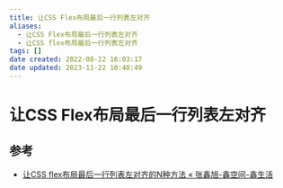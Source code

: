 ```yaml
---
title: 让CSS Flex布局最后一行列表左对齐
aliases:
  - 让CSS Flex布局最后一行列表左对齐
  - 让CSS flex布局最后一行列表左对齐
tags: []
date created: 2022-08-22 16:03:17
date updated: 2023-11-22 10:40:49
---
```


# 让CSS Flex布局最后一行列表左对齐

## 参考

- [让CSS flex布局最后一行列表左对齐的N种方法 « 张鑫旭-鑫空间-鑫生活](https://www.zhangxinxu.com/wordpress/2019/08/css-flex-last-align/)
